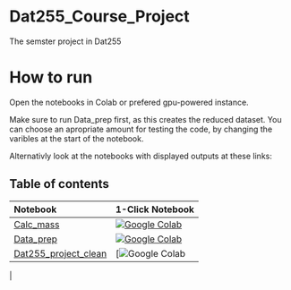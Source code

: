 # Dat255_Course_Project
The semster project in Dat255

# How to run

Open the notebooks in Colab or prefered gpu-powered instance.

Make sure to run Data_prep first, as this creates the reduced dataset. You can choose an apropriate amount for testing the code, by changing the varibles at the start of the notebook.

Alternativly look at the notebooks with displayed outputs at these links:

## Table of contents

| Notebook    |      1-Click Notebook      |
|:----------|------|
|  [Calc_mass](https://nbviewer.org/github/AHelplessStudent/Dat255_Course_Project/blob/main/Calc_Mass.ipynb)  | [![Google Colab](https://colab.research.google.com/assets/colab-badge.svg)](https://colab.research.google.com/github/AHelplessStudent/Dat255_Course_Project/blob/main/Calc_Mass.ipynb)<br>
|  [Data_prep](https://nbviewer.org/github/AHelplessStudent/Dat255_Course_Project/blob/main/Data_prep.ipynb)  | [![Google Colab](https://colab.research.google.com/assets/colab-badge.svg)](https://colab.research.google.com/github/AHelplessStudent/Dat255_Course_Project/blob/main/Data_prep.ipynb)<br>|  [Calc_mass](https://nbviewer.org/github/AHelplessStudent/Dat255_Course_Project/blob/main/Calc_Mass.ipynb)  | [![Google Colab](https://colab.research.google.com/assets/colab-badge.svg)](https://colab.research.google.com/github/AHelplessStudent/Dat255_Course_Project/blob/main/Calc_Mass.ipynb)<br>
|  [Dat255_project_clean](https://nbviewer.org/github/AHelplessStudent/Dat255_Course_Project/blob/main/DAT255_project_clean.ipynb)  | [![Google Colab](https://colab.research.google.com/github/AHelplessStudent/Dat255_Course_Project/blob/main/DAT255_project_clean.ipynb)<br>
|
